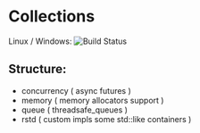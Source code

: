 # Collections
Linux / Windows: ![Build Status](https://github.com/Enziferum/Collections/actions/workflows/ci.yml/badge.svg)

## Structure:
 - concurrency ( async futures )
 - memory ( memory allocators support )
 - queue ( threadsafe_queues )
 - rstd ( custom impls some std::like containers )
